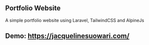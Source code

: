 ## Portfolio Website

A simple portfolio website using Laravel, TailwindCSS and AlpineJs

## Demo: https://jacquelinesuowari.com/
